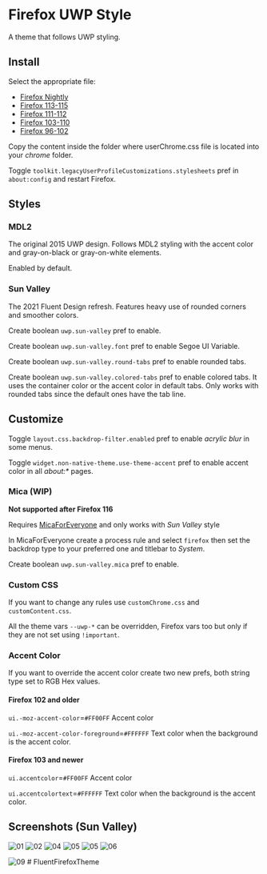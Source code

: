 # Firefox UWP Style

A theme that follows UWP styling.

## Install

Select the appropriate file:

- [Firefox Nightly](https://github.com/Guerra24/Firefox-UWP-Style/archive/refs/heads/nightly.zip)
- [Firefox 113-115](https://github.com/Guerra24/Firefox-UWP-Style/archive/refs/heads/firefox-113.zip)
- [Firefox 111-112](https://github.com/Guerra24/Firefox-UWP-Style/archive/refs/heads/firefox-111.zip)
- [Firefox 103-110](https://github.com/Guerra24/Firefox-UWP-Style/archive/refs/heads/firefox-103.zip)
- [Firefox 96-102](https://github.com/Guerra24/Firefox-UWP-Style/archive/refs/heads/firefox-96.zip)

Copy the content inside the folder where userChrome.css file is located into your *chrome* folder.

Toggle `toolkit.legacyUserProfileCustomizations.stylesheets` pref in `about:config` and restart Firefox.


## Styles

### MDL2

The original 2015 UWP design. Follows MDL2 styling with the accent color and gray-on-black or gray-on-white elements.

Enabled by default.

### Sun Valley

The 2021 Fluent Design refresh. Features heavy use of rounded corners and smoother colors.

Create boolean `uwp.sun-valley` pref to enable.

Create boolean `uwp.sun-valley.font` pref to enable Segoe UI Variable.

Create boolean `uwp.sun-valley.round-tabs` pref to enable rounded tabs.

Create boolean `uwp.sun-valley.colored-tabs` pref to enable colored tabs. It uses the container color or the accent color in default tabs. Only works with rounded tabs since the default ones have the tab line.

## Customize

Toggle `layout.css.backdrop-filter.enabled` pref to enable *acrylic blur* in some menus.

Toggle `widget.non-native-theme.use-theme-accent` pref to enable accent color in all *about:\** pages.

### Mica (WIP)

**Not supported after Firefox 116**

Requires [MicaForEveryone](https://github.com/MicaForEveryone/MicaForEveryone) and only works with *Sun Valley* style

In MicaForEveryone create a process rule and select `firefox` then set the backdrop type to your preferred one and titlebar to *System*.

Create boolean `uwp.sun-valley.mica` pref to enable.

### Custom CSS

If you want to change any rules use `customChrome.css` and `customContent.css`.

All the theme vars `--uwp-*` can be overridden, Firefox vars too but only if they are not set using `!important`.

### Accent Color

If you want to override the accent color create two new prefs, both string type set to RGB Hex values.

#### Firefox 102 and older

`ui.-moz-accent-color`=`#FF00FF` Accent color

`ui.-moz-accent-color-foreground`=`#FFFFFF` Text color when the background is the accent color.

#### Firefox 103 and newer

`ui.accentcolor`=`#FF00FF` Accent color

`ui.accentcolortext`=`#FFFFFF` Text color when the background is the accent color.

## Screenshots (Sun Valley)

![01](https://s3.guerra24.net/projects/firefox-uwp/screenshots/01.png)
![02](https://s3.guerra24.net/projects/firefox-uwp/screenshots/02.png)
![04](https://s3.guerra24.net/projects/firefox-uwp/screenshots/03.png)
![05](https://s3.guerra24.net/projects/firefox-uwp/screenshots/04.png)
![05](https://s3.guerra24.net/projects/firefox-uwp/screenshots/05.png)
![06](https://s3.guerra24.net/projects/firefox-uwp/screenshots/06.png)
<!---
![07](https://s3.guerra24.net/projects/firefox-uwp/screenshots/07.png)
![08](https://s3.guerra24.net/projects/firefox-uwp/screenshots/08.png)
-->
![09](https://s3.guerra24.net/projects/firefox-uwp/screenshots/09.png)
#   F l u e n t F i r e f o x T h e m e  
 